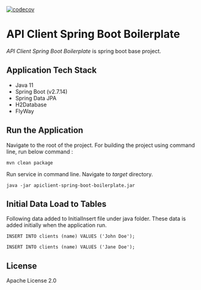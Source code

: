 [![codecov](https://codecov.io/gh/bjack205/JuliaTemplateRepo.jl/branch/master/graph/badge.svg)](https://codecov.io/gh/bjack205/JuliaTemplateRepo.jl)

# API Client Spring Boot Boilerplate
 *API Client Spring Boot Boilerplate* is spring boot base project.

## Application Tech Stack 
- Java 11
- Spring Boot (v2.7.14)
- Spring Data JPA
- H2Database
- FlyWay
  
## Run the Application

Navigate to the root of the project. For building the project using command line, run below command :

``` mvn clean package ```

Run service in command line. Navigate to *target* directory. 

``` java -jar apiclient-spring-boot-boilerplate.jar ```

## Initial Data Load to Tables

Following data added to InitialInsert file under java folder. These data is added initially when the application run.

`INSERT INTO clients (name) VALUES ('John Doe');`

`INSERT INTO clients (name) VALUES ('Jane Doe');`

## License

Apache License 2.0

